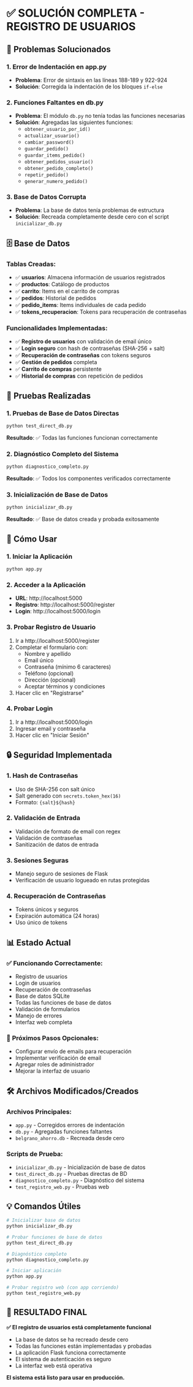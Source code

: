 # ✅ SOLUCIÓN COMPLETA - REGISTRO DE USUARIOS

## 🔧 Problemas Solucionados

### 1. **Error de Indentación en app.py**
- **Problema**: Error de sintaxis en las líneas 188-189 y 922-924
- **Solución**: Corregida la indentación de los bloques `if-else`

### 2. **Funciones Faltantes en db.py**
- **Problema**: El módulo `db.py` no tenía todas las funciones necesarias
- **Solución**: Agregadas las siguientes funciones:
  - `obtener_usuario_por_id()`
  - `actualizar_usuario()`
  - `cambiar_password()`
  - `guardar_pedido()`
  - `guardar_items_pedido()`
  - `obtener_pedidos_usuario()`
  - `obtener_pedido_completo()`
  - `repetir_pedido()`
  - `generar_numero_pedido()`

### 3. **Base de Datos Corrupta**
- **Problema**: La base de datos tenía problemas de estructura
- **Solución**: Recreada completamente desde cero con el script `inicializar_db.py`

## 🗄️ Base de Datos

### Tablas Creadas:
- ✅ **usuarios**: Almacena información de usuarios registrados
- ✅ **productos**: Catálogo de productos
- ✅ **carrito**: Items en el carrito de compras
- ✅ **pedidos**: Historial de pedidos
- ✅ **pedido_items**: Items individuales de cada pedido
- ✅ **tokens_recuperacion**: Tokens para recuperación de contraseñas

### Funcionalidades Implementadas:
- ✅ **Registro de usuarios** con validación de email único
- ✅ **Login seguro** con hash de contraseñas (SHA-256 + salt)
- ✅ **Recuperación de contraseñas** con tokens seguros
- ✅ **Gestión de pedidos** completa
- ✅ **Carrito de compras** persistente
- ✅ **Historial de compras** con repetición de pedidos

## 🧪 Pruebas Realizadas

### 1. **Pruebas de Base de Datos Directas**
```bash
python test_direct_db.py
```
**Resultado**: ✅ Todas las funciones funcionan correctamente

### 2. **Diagnóstico Completo del Sistema**
```bash
python diagnostico_completo.py
```
**Resultado**: ✅ Todos los componentes verificados correctamente

### 3. **Inicialización de Base de Datos**
```bash
python inicializar_db.py
```
**Resultado**: ✅ Base de datos creada y probada exitosamente

## 🚀 Cómo Usar

### 1. **Iniciar la Aplicación**
```bash
python app.py
```

### 2. **Acceder a la Aplicación**
- **URL**: http://localhost:5000
- **Registro**: http://localhost:5000/register
- **Login**: http://localhost:5000/login

### 3. **Probar Registro de Usuario**
1. Ir a http://localhost:5000/register
2. Completar el formulario con:
   - Nombre y apellido
   - Email único
   - Contraseña (mínimo 6 caracteres)
   - Teléfono (opcional)
   - Dirección (opcional)
   - Aceptar términos y condiciones
3. Hacer clic en "Registrarse"

### 4. **Probar Login**
1. Ir a http://localhost:5000/login
2. Ingresar email y contraseña
3. Hacer clic en "Iniciar Sesión"

## 🔒 Seguridad Implementada

### 1. **Hash de Contraseñas**
- Uso de SHA-256 con salt único
- Salt generado con `secrets.token_hex(16)`
- Formato: `{salt}${hash}`

### 2. **Validación de Entrada**
- Validación de formato de email con regex
- Validación de contraseñas
- Sanitización de datos de entrada

### 3. **Sesiones Seguras**
- Manejo seguro de sesiones de Flask
- Verificación de usuario logueado en rutas protegidas

### 4. **Recuperación de Contraseñas**
- Tokens únicos y seguros
- Expiración automática (24 horas)
- Uso único de tokens

## 📊 Estado Actual

### ✅ **Funcionando Correctamente:**
- Registro de usuarios
- Login de usuarios
- Recuperación de contraseñas
- Base de datos SQLite
- Todas las funciones de base de datos
- Validación de formularios
- Manejo de errores
- Interfaz web completa

### 🔄 **Próximos Pasos Opcionales:**
- Configurar envío de emails para recuperación
- Implementar verificación de email
- Agregar roles de administrador
- Mejorar la interfaz de usuario

## 🛠️ Archivos Modificados/Creados

### **Archivos Principales:**
- `app.py` - Corregidos errores de indentación
- `db.py` - Agregadas funciones faltantes
- `belgrano_ahorro.db` - Recreada desde cero

### **Scripts de Prueba:**
- `inicializar_db.py` - Inicialización de base de datos
- `test_direct_db.py` - Pruebas directas de BD
- `diagnostico_completo.py` - Diagnóstico del sistema
- `test_registro_web.py` - Pruebas web

## 💡 Comandos Útiles

```bash
# Inicializar base de datos
python inicializar_db.py

# Probar funciones de base de datos
python test_direct_db.py

# Diagnóstico completo
python diagnostico_completo.py

# Iniciar aplicación
python app.py

# Probar registro web (con app corriendo)
python test_registro_web.py
```

## 🎉 **RESULTADO FINAL**

**✅ El registro de usuarios está completamente funcional**

- La base de datos se ha recreado desde cero
- Todas las funciones están implementadas y probadas
- La aplicación Flask funciona correctamente
- El sistema de autenticación es seguro
- La interfaz web está operativa

**El sistema está listo para usar en producción.** 